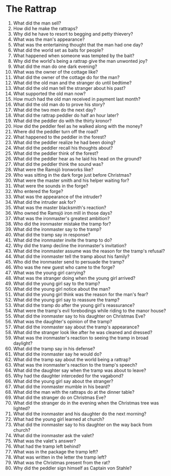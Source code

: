 # The Rattrap

1.  What did the man sell?
2.  How did he make the rattraps?
3.  Why did he have to resort to begging and petty thievery?
4.  What was the man's appearance?
5.  What was the entertaining thought that the man had one day?
6.  What did the world set as baits for people?
7.  What happened when someone was tempted by the bait?
8.  Why did the world's being a rattrap give the man unwonted joy?
9.  What did the man do one dark evening?
10. What was the owner of the cottage like?
11. What did the owner of the cottage do for the man?
12. What did the old man and the stranger do until bedtime?
13. What did the old man tell the stranger about his past?
14. What supported the old man now?
15. How much had the old man received in payment last month?
16. What did the old man do to prove his story?
17. What did the two men do the next day?
18. What did the rattrap peddler do half an hour later?
19. What did the peddler do with the thirty kronor?
20. How did the peddler feel as he walked along with the money?
21. Where did the peddler turn off the road?
22. What happened to the peddler in the forest?
23. What did the peddler realize he had been doing?
24. What did the peddler recall his thoughts about?
25. What did the peddler think of the forest?
26. What did the peddler hear as he laid his head on the ground?
27. What did the peddler think the sound was?
28. What were the Ramsjö Ironworks like?
29. Who was sitting in the dark forge just before Christmas?
30. What were the master smith and his helper waiting for?
31. What were the sounds in the forge?
32. Who entered the forge?
33. What was the appearance of the intruder?
34. What did the intruder ask for?
35. What was the master blacksmith's reaction?
36. Who owned the Ramsjö iron mill in those days?
37. What was the ironmaster's greatest ambition?
38. Who did the ironmaster mistake the tramp for?
39. What did the ironmaster say to the tramp?
40. What did the tramp say in response?
41. What did the ironmaster invite the tramp to do?
42. Why did the tramp decline the ironmaster's invitation?
43. What did the ironmaster assume was the reason for the tramp's refusal?
44. What did the ironmaster tell the tramp about his family?
45. Who did the ironmaster send to persuade the tramp?
46. Who was the new guest who came to the forge?
47. What was the young girl carrying?
48. What was the stranger doing when the young girl arrived?
49. What did the young girl say to the tramp?
50. What did the young girl notice about the man?
51. What did the young girl think was the reason for the man's fear?
52. What did the young girl say to reassure the tramp?
53. What did the tramp do after the young girl's reassurance?
54. What were the tramp's evil forebodings while riding to the manor house?
55. What did the ironmaster say to his daughter on Christmas Eve?
56. What was the daughter's opinion of the tramp?
57. What did the ironmaster say about the tramp's appearance?
58. What did the stranger look like after he was cleaned and dressed?
59. What was the ironmaster's reaction to seeing the tramp in broad daylight?
60. What did the tramp say in his defense?
61. What did the ironmaster say he would do?
62. What did the tramp say about the world being a rattrap?
63. What was the ironmaster's reaction to the tramp's speech?
64. What did the daughter say when the tramp was about to leave?
65. Why had the daughter interceded for the vagabond?
66. What did the young girl say about the stranger?
67. What did the ironmaster mumble in his beard?
68. What did the man with the rattraps do at the dinner table?
69. What did the stranger do on Christmas Eve?
70. What did the stranger do in the evening when the Christmas tree was lighted?
71. What did the ironmaster and his daughter do the next morning?
72. What had the young girl learned at church?
73. What did the ironmaster say to his daughter on the way back from church?
74. What did the ironmaster ask the valet?
75. What was the valet's answer?
76. What had the tramp left behind?
77. What was in the package the tramp left?
78. What was written in the letter the tramp left?
79. What was the Christmas present from the rat?
80. Why did the peddler sign himself as Captain von Stahle?
